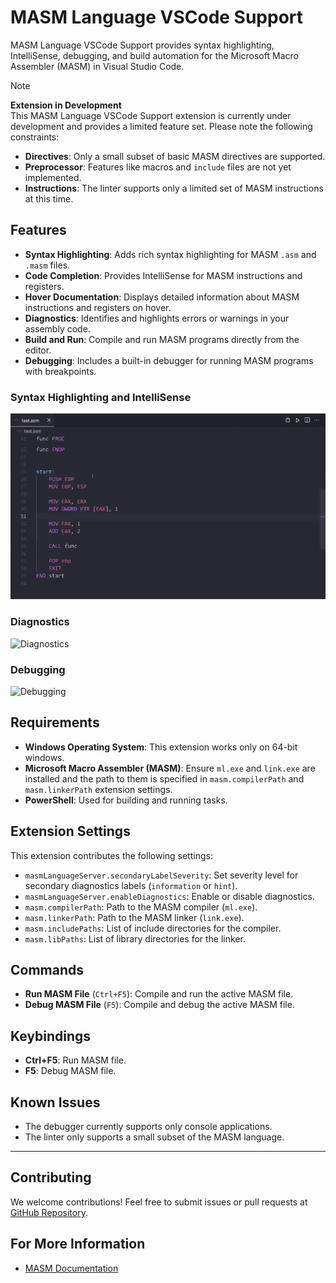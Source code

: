 # MASM Language VSCode Support

MASM Language VSCode Support provides syntax highlighting, IntelliSense, debugging, and build automation for the Microsoft Macro Assembler (MASM) in Visual Studio Code.

> [!NOTE]
> **Extension in Development**  
> This MASM Language VSCode Support extension is currently under development and provides a limited feature set. Please note the following constraints:  
> - **Directives**: Only a small subset of basic MASM directives are supported.  
> - **Preprocessor**: Features like macros and `include` files are not yet implemented.  
> - **Instructions**: The linter supports only a limited set of MASM instructions at this time.  


## Features

- **Syntax Highlighting**: Adds rich syntax highlighting for MASM `.asm` and `.masm` files.
- **Code Completion**: Provides IntelliSense for MASM instructions and registers.
- **Hover Documentation**: Displays detailed information about MASM instructions and registers on hover.
- **Diagnostics**: Identifies and highlights errors or warnings in your assembly code.
- **Build and Run**: Compile and run MASM programs directly from the editor.
- **Debugging**: Includes a built-in debugger for running MASM programs with breakpoints.


### **Syntax Highlighting and IntelliSense**
![Syntax Highlighting and IntelliSense](/assets/syntax-highlighting-intelliSense.gif)


### **Diagnostics**
![Diagnostics](/assets/diagnostics.gif)


### **Debugging**
![Debugging](/assets/debugging.gif)


## Requirements
- **Windows Operating System**: This extension works only on 64-bit windows.
- **Microsoft Macro Assembler (MASM)**: Ensure `ml.exe` and `link.exe` are installed and the path to them is specified in `masm.compilerPath` and `masm.linkerPath` extension settings.
- **PowerShell**: Used for building and running tasks.

## Extension Settings

This extension contributes the following settings:

- `masmLanguageServer.secondaryLabelSeverity`: Set severity level for secondary diagnostics labels (`information` or `hint`).
- `masmLanguageServer.enableDiagnostics`: Enable or disable diagnostics.
- `masm.compilerPath`: Path to the MASM compiler (`ml.exe`).
- `masm.linkerPath`: Path to the MASM linker (`link.exe`).
- `masm.includePaths`: List of include directories for the compiler.
- `masm.libPaths`: List of library directories for the linker.

## Commands

- **Run MASM File** (`Ctrl+F5`): Compile and run the active MASM file.
- **Debug MASM File** (`F5`): Compile and debug the active MASM file.

## Keybindings

- **Ctrl+F5**: Run MASM file.
- **F5**: Debug MASM file.

## Known Issues

- The debugger currently supports only console applications.
- The linter only supports a small subset of the MASM language.

---

## Contributing

We welcome contributions! Feel free to submit issues or pull requests at [GitHub Repository](https://github.com/gregoryginzburg/vscode-masm).

## For More Information

- [MASM Documentation](https://docs.microsoft.com/en-us/cpp/assembler/masm/)